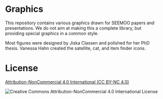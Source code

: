 # Graphics

This repository contains various graphics drawn for SEEMOO papers and presentations. We do not aim at making
this a complete library, but providing special graphics in a common style.

Most figures were designed by Jiska Classen and polished for her PhD thesis.
Vanessa Hahn created the satellite, cat, and item finder icons.


# License

[Attribution-NonCommercial 4.0 International (CC BY-NC 4.0)](http://creativecommons.org/licenses/by-nc/4.0/)

![Creative Commons Attribution-NonCommercial 4.0 International License](https://i.creativecommons.org/l/by-nc/4.0/88x31.png)

